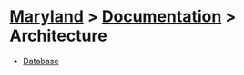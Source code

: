 # [Maryland](../../readme.md) > [Documentation](../readme.md) > Architecture

- [Database](./database.md)
